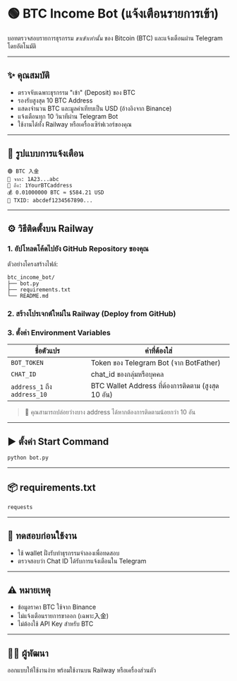 # 🟢 BTC Income Bot (แจ้งเตือนรายการเข้า)

บอทตรวจสอบรายการธุรกรรม *ขาเข้าเท่านั้น* ของ Bitcoin (BTC) และแจ้งเตือนผ่าน Telegram โดยอัตโนมัติ

---

## ✨ คุณสมบัติ

- ตรวจจับเฉพาะธุรกรรม "เข้า" (Deposit) ของ BTC
- รองรับสูงสุด 10 BTC Address
- แสดงจำนวน BTC และมูลค่าเทียบเป็น USD (อ้างอิงจาก Binance)
- แจ้งเตือนทุก 10 วินาทีผ่าน Telegram Bot
- ใช้งานได้ทั้ง Railway หรือเครื่องเซิร์ฟเวอร์ของคุณ

---

## 📲 รูปแบบการแจ้งเตือน

```
🟢 BTC 入金
👤 จาก: 1A23...abc
👥 ถึง: 1YourBTCaddress
💰 0.01000000 BTC ≈ $584.21 USD
🧾 TXID: abcdef1234567890...
```

---

## ⚙️ วิธีติดตั้งบน Railway

### 1. อัปโหลดโค้ดไปยัง GitHub Repository ของคุณ

ตัวอย่างโครงสร้างไฟล์:

```
btc_income_bot/
├── bot.py
├── requirements.txt
└── README.md
```

### 2. สร้างโปรเจกต์ใหม่ใน Railway (Deploy from GitHub)

### 3. ตั้งค่า Environment Variables

| ชื่อตัวแปร            | ค่าที่ต้องใส่                          |
|------------------------|-----------------------------------------|
| `BOT_TOKEN`            | Token ของ Telegram Bot (จาก BotFather) |
| `CHAT_ID`              | chat_id ของกลุ่มหรือบุคคล             |
| `address_1` ถึง `address_10` | BTC Wallet Address ที่ต้องการติดตาม (สูงสุด 10 อัน) |

> 🧠 คุณสามารถปล่อยว่างบาง address ได้หากต้องการติดตามน้อยกว่า 10 อัน

---

## ▶️ ตั้งค่า Start Command

```bash
python bot.py
```

---

## 📦 requirements.txt

```txt
requests
```

---

## 🧪 ทดสอบก่อนใช้งาน

- ใช้ wallet ฝั่งรับทำธุรกรรมจำลองเพื่อทดสอบ
- ตรวจสอบว่า Chat ID ได้รับการแจ้งเตือนใน Telegram

---

## ⚠️ หมายเหตุ

- ข้อมูลราคา BTC ใช้จาก Binance
- ไม่แจ้งเตือนรายการขาออก (เฉพาะ入金)
- ไม่ต้องใช้ API Key สำหรับ BTC

---

## 🧑‍💻 ผู้พัฒนา

ออกแบบให้ใช้งานง่าย พร้อมใช้งานบน Railway หรือเครื่องส่วนตัว